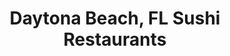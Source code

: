 ---
layout: city
title: Daytona Beach, FL Sushi Restaurants
permalink: /florida/daytona-beach/
stateAbbr: FL
stateName: Florida
cityName: Daytona Beach

---